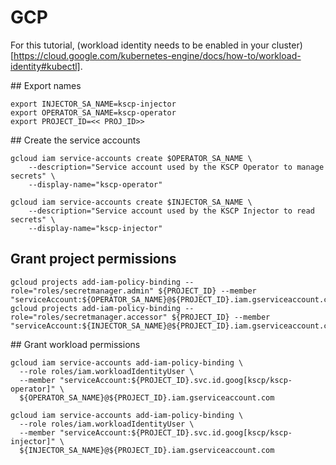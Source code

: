 
# GCP

For this tutorial, (workload identity needs to be enabled in your cluster)[https://cloud.google.com/kubernetes-engine/docs/how-to/workload-identity#kubectl].


## Export names

```
export INJECTOR_SA_NAME=kscp-injector
export OPERATOR_SA_NAME=kscp-operator
export PROJECT_ID=<< PROJ_ID>>
```

## Create the service accounts

```
gcloud iam service-accounts create $OPERATOR_SA_NAME \
    --description="Service account used by the KSCP Operator to manage secrets" \
    --display-name="kscp-operator"
```

```
gcloud iam service-accounts create $INJECTOR_SA_NAME \
    --description="Service account used by the KSCP Injector to read secrets" \
    --display-name="kscp-injector"
```

## Grant project permissions

```
gcloud projects add-iam-policy-binding --role="roles/secretmanager.admin" ${PROJECT_ID} --member "serviceAccount:${OPERATOR_SA_NAME}@${PROJECT_ID}.iam.gserviceaccount.com"
gcloud projects add-iam-policy-binding --role="roles/secretmanager.accessor" ${PROJECT_ID} --member "serviceAccount:${INJECTOR_SA_NAME}@${PROJECT_ID}.iam.gserviceaccount.com"
```


## Grant workload permissions

```
gcloud iam service-accounts add-iam-policy-binding \
  --role roles/iam.workloadIdentityUser \
  --member "serviceAccount:${PROJECT_ID}.svc.id.goog[kscp/kscp-operator]" \
  ${OPERATOR_SA_NAME}@${PROJECT_ID}.iam.gserviceaccount.com
```

```
gcloud iam service-accounts add-iam-policy-binding \
  --role roles/iam.workloadIdentityUser \
  --member "serviceAccount:${PROJECT_ID}.svc.id.goog[kscp/kscp-injector]" \
  ${INJECTOR_SA_NAME}@${PROJECT_ID}.iam.gserviceaccount.com
```